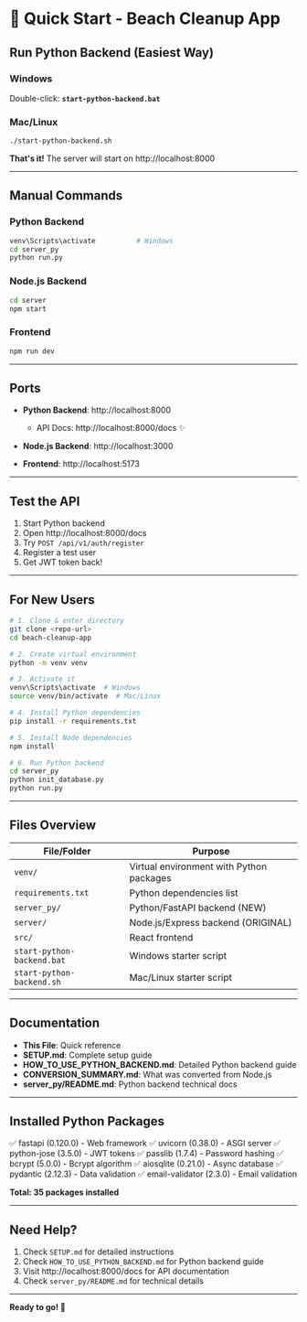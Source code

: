 # 🚀 Quick Start - Beach Cleanup App

## Run Python Backend (Easiest Way)

### Windows
Double-click: **`start-python-backend.bat`**

### Mac/Linux
```bash
./start-python-backend.sh
```

**That's it!** The server will start on http://localhost:8000

---

## Manual Commands

### Python Backend
```bash
venv\Scripts\activate          # Windows
cd server_py
python run.py
```

### Node.js Backend
```bash
cd server
npm start
```

### Frontend
```bash
npm run dev
```

---

## Ports

- **Python Backend**: http://localhost:8000
  - API Docs: http://localhost:8000/docs ✨

- **Node.js Backend**: http://localhost:3000

- **Frontend**: http://localhost:5173

---

## Test the API

1. Start Python backend
2. Open http://localhost:8000/docs
3. Try `POST /api/v1/auth/register`
4. Register a test user
5. Get JWT token back!

---

## For New Users

```bash
# 1. Clone & enter directory
git clone <repo-url>
cd beach-cleanup-app

# 2. Create virtual environment
python -m venv venv

# 3. Activate it
venv\Scripts\activate  # Windows
source venv/bin/activate  # Mac/Linux

# 4. Install Python dependencies
pip install -r requirements.txt

# 5. Install Node dependencies
npm install

# 6. Run Python backend
cd server_py
python init_database.py
python run.py
```

---

## Files Overview

| File/Folder | Purpose |
|-------------|---------|
| `venv/` | Virtual environment with Python packages |
| `requirements.txt` | Python dependencies list |
| `server_py/` | Python/FastAPI backend (NEW) |
| `server/` | Node.js/Express backend (ORIGINAL) |
| `src/` | React frontend |
| `start-python-backend.bat` | Windows starter script |
| `start-python-backend.sh` | Mac/Linux starter script |

---

## Documentation

- **This File**: Quick reference
- **SETUP.md**: Complete setup guide
- **HOW_TO_USE_PYTHON_BACKEND.md**: Detailed Python backend guide
- **CONVERSION_SUMMARY.md**: What was converted from Node.js
- **server_py/README.md**: Python backend technical docs

---

## Installed Python Packages

✅ fastapi (0.120.0) - Web framework
✅ uvicorn (0.38.0) - ASGI server
✅ python-jose (3.5.0) - JWT tokens
✅ passlib (1.7.4) - Password hashing
✅ bcrypt (5.0.0) - Bcrypt algorithm
✅ aiosqlite (0.21.0) - Async database
✅ pydantic (2.12.3) - Data validation
✅ email-validator (2.3.0) - Email validation

**Total: 35 packages installed**

---

## Need Help?

1. Check `SETUP.md` for detailed instructions
2. Check `HOW_TO_USE_PYTHON_BACKEND.md` for Python backend guide
3. Visit http://localhost:8000/docs for API documentation
4. Check `server_py/README.md` for technical details

---

**Ready to go! 🎉**
